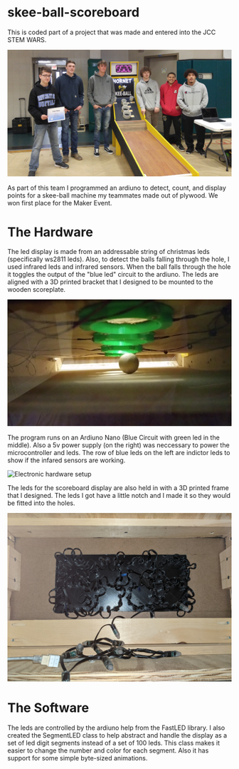 # skee-ball-scoreboard

This is coded part of a project that was made and entered into the JCC STEM WARS.

![Image of project](https://raw.githubusercontent.com/microhacker07/skee-ball-scoreboard/main/images/skee-ball_team.jpg)

As part of this team I programmed an ardiuno to detect, count, and display points for a skee-ball machine my teammates made out of plywood. We won first place for the Maker Event.

# The Hardware

The led display is made from an addressable string of christmas leds (specifically ws2811 leds). Also, to detect the balls falling through the hole, I used 
infrared leds and infrared sensors. When the ball falls through the hole it toggles the output of the "blue led" circuit to the ardiuno. The leds are aligned with a 3D printed bracket that
I designed to be mounted to the wooden scoreplate.

![Image of project](https://raw.githubusercontent.com/microhacker07/skee-ball-scoreboard/main/images/scoreplate_underside.png)

The program runs on an Ardiuno Nano (Blue Circuit with green led in the middle). Also a 5v power supply (on the right) was neccessary to power the microcontroller and leds.
The row of blue leds on the left are indictor leds to show if the infared sensors are working.

![Electronic hardware setup](https://raw.githubusercontent.com/microhacker07/skee-ball-scoreboard/main/images/hardware_setup.jpg)

The leds for the scoreboard display are also held in with a 3D printed frame that I designed. The leds I got have a little notch and I made it so they would be fitted into the holes.

![Electronic hardware setup](https://raw.githubusercontent.com/microhacker07/skee-ball-scoreboard/main/images/led_backpanel.jpg)

# The Software

The leds are controlled by the ardiuno help from the FastLED library.
I also created the SegmentLED class to help abstract and handle the display as a set of led digit segments instead of a set of 100 leds. This class makes it easier to change the number and color for each segment.
Also it has support for some simple byte-sized animations.
